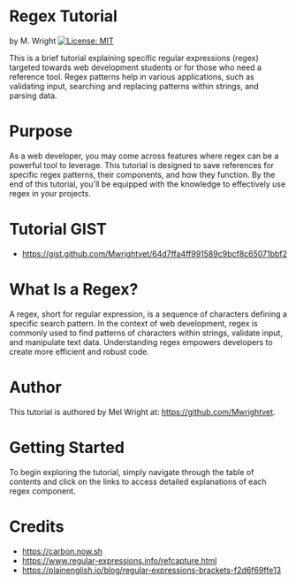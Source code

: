 # Regex Tutorial

by M. Wright [![License: MIT](https://img.shields.io/badge/License-MIT-yellow.svg)](https://opensource.org/licenses/MIT)

This is a brief tutorial explaining specific regular expressions (regex) targeted towards web development students or for those who need a reference tool. Regex patterns help in various applications, such as validating input, searching and replacing patterns within strings, and parsing data.

# Purpose

As a web developer, you may come across features where regex can be a powerful tool to leverage. This tutorial is designed to save references for specific regex patterns, their components, and how they function. By the end of this tutorial, you'll be equipped with the knowledge to effectively use regex in your projects.

# Tutorial GIST

- https://gist.github.com/Mwrightvet/64d7ffa4ff991589c9bcf8c65071bbf2

# What Is a Regex?

A regex, short for regular expression, is a sequence of characters defining a specific search pattern. In the context of web development, regex is commonly used to find patterns of characters within strings, validate input, and manipulate text data. Understanding regex empowers developers to create more efficient and robust code.

# Author

This tutorial is authored by Mel Wright at: https://github.com/Mwrightvet.

# Getting Started

To begin exploring the tutorial, simply navigate through the table of contents and click on the links to access detailed explanations of each regex component.

# Credits

- https://carbon.now.sh
- https://www.regular-expressions.info/refcapture.html
- https://plainenglish.io/blog/regular-expressions-brackets-f2d6f69ffe13
